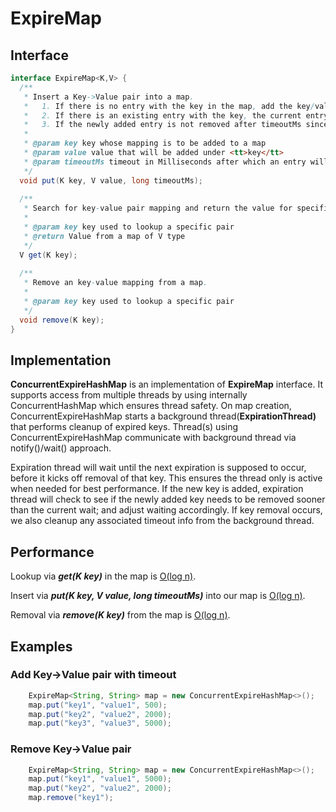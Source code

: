 # ExpireMap

## Interface
```java
interface ExpireMap<K,V> {
  /**
   * Insert a Key->Value pair into a map. 
   *   1. If there is no entry with the key in the map, add the key/value pair as a new entry. 
   *   2. If there is an existing entry with the key, the current entry will be replaced with the new key/value pair. 
   *   3. If the newly added entry is not removed after timeoutMs since it's added to the map, remove it.
   *
   * @param key key whose mapping is to be added to a map
   * @param value value that will be added under <tt>key</tt>
   * @param timeoutMs timeout in Milliseconds after which an entry will be expired and removed
   */
  void put(K key, V value, long timeoutMs);
  
  /**
   * Search for key-value pair mapping and return the value for specified key
   *
   * @param key key used to lookup a specific pair
   * @return Value from a map of V type
   */
  V get(K key);
  
  /**
   * Remove an key-value mapping from a map.
   *
   * @param key key used to lookup a specific pair
   */
  void remove(K key);
}
```

## Implementation
<b>ConcurrentExpireHashMap</b> is an implementation of <b>ExpireMap</b> interface. It supports access from multiple threads by using internally ConcurrentHashMap which ensures thread safety. On map creation, ConcurrentExpireHashMap starts a  background thread(<b>ExpirationThread)</b> that performs cleanup of expired keys. Thread(s) using ConcurrentExpireHashMap communicate with background thread via notify()/wait() approach.

Expiration thread will wait until the next expiration is supposed to occur, before it kicks off removal of that key. This ensures the thread only is active when needed for best performance. If the new key is added, expiration thread will check to see if the newly added key needs to be removed sooner than the current wait; and adjust waiting accordingly. If key removal occurs, we also cleanup any associated timeout info from the background thread. 

## Performance
Lookup via <b><i>get(K key)</i></b> in the map is <u>O(log n)</u>. 

Insert via <b><i>put(K key, V value, long timeoutMs)</i></b> into our map is <u>O(log n)</u>.

Removal via <b><i>remove(K key)</i></b> from the map is <u>O(log n)</u>.
## Examples
	
### Add Key->Value pair with timeout
```java
    ExpireMap<String, String> map = new ConcurrentExpireHashMap<>();
    map.put("key1", "value1", 500);
    map.put("key2", "value2", 2000);
    map.put("key3", "value3", 5000);
```

### Remove Key->Value pair
```java
    ExpireMap<String, String> map = new ConcurrentExpireHashMap<>();
    map.put("key1", "value1", 5000);
    map.put("key2", "value2", 2000);
    map.remove("key1");
 ```
